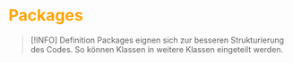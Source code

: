 # <font color = "orange">Packages</font>
>[!INFO] Definition
>Packages eignen sich zur besseren Strukturierung des Codes. So können Klassen in weitere Klassen eingeteilt werden. 
